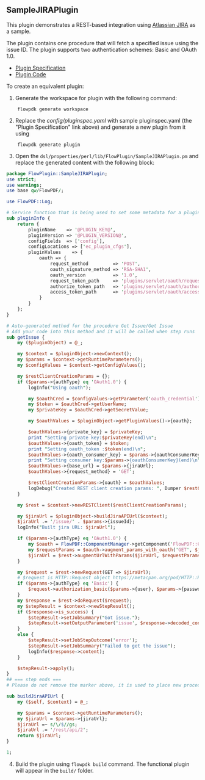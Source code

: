## SampleJIRAPlugin

This plugin demonstrates a REST-based integration using
[Atlassian JIRA](https://www.atlassian.com/software/jira) as a sample.

The plugin contains one procedure that will fetch a specified issue using the issue ID.
The plugin supports two authentication schemes: Basic and OAuth 1.0.

* [Plugin Specification](config/pluginspec.yaml)
* [Plugin Code](dsl/properties/perl/lib/FlowPlugin/SampleJIRAPlugin.pm)

To create an equivalent plugin:
 
 1. Generate the workspace for plugin with the following command:

`    flowpdk generate workspace`

 2. Replace the _config/pluginspec.yaml_ with sample pluginspec.yaml (the "Plugin Specification" link above) and generate a new plugin from it using

`    flowpdk generate plugin`

 3. Open the `dsl/properties/perl/lib/FlowPlugin/SampleJIRAPlugin.pm` and replace the generated content with the following block:

```perl
package FlowPlugin::SampleJIRAPlugin;
use strict;
use warnings;
use base qw/FlowPDF/;

use FlowPDF::Log;

# Service function that is being used to set some metadata for a plugin.
sub pluginInfo {
    return {
        pluginName    => '@PLUGIN_KEY@',
        pluginVersion => '@PLUGIN_VERSION@',
        configFields  => ['config'],
        configLocations => ['ec_plugin_cfgs'],
        pluginValues    => {
            oauth => {
                request_method         => 'POST',
                oauth_signature_method => 'RSA-SHA1',
                oauth_version          => '1.0',
                request_token_path     => 'plugins/servlet/oauth/request-token',
                authorize_token_path   => 'plugins/servlet/oauth/authorize',
                access_token_path      => 'plugins/servlet/oauth/access-token',
            }
        }
    };
}

# Auto-generated method for the procedure Get Issue/Get Issue
# Add your code into this method and it will be called when step runs
sub getIssue {
    my ($pluginObject) = @_;

    my $context = $pluginObject->newContext();
    my $params = $context->getRuntimeParameters();
    my $configValues = $context->getConfigValues();

    my $restClientCreationParams = {};
    if ($params->{authType} eq 'OAuth1.0') {
        logInfo("Using oauth");

        my $oauthCred = $configValues->getParameter('oauth_credential');
        my $token = $oauthCred->getUserName;
        my $privateKey = $oauthCred->getSecretValue;

        my $oauthValues = $pluginObject->getPluginValues()->{oauth};

        $oauthValues->{private_key} = $privateKey;
        print "Setting private key:$privateKey(end)\n";
        $oauthValues->{oauth_token} = $token;
        print "Setting oauth_token :$token(end)\n";
        $oauthValues->{oauth_consumer_key} = $params->{oauthConsumerKey};
        print "Setting consumer key:$params->{oauthConsumerKey}(end)\n";
        $oauthValues->{base_url} = $params->{jiraUrl};
        $oauthValues->{request_method} = 'GET';

        $restClientCreationParams->{oauth} = $oauthValues;
        logDebug("Created REST client creation params: ", Dumper $restClientCreationParams);
    }

    my $rest = $context->newRESTClient($restClientCreationParams);

    my $jiraUrl = $pluginObject->buildJiraAPIUrl($context);
    $jiraUrl .= '/issue/' . $params->{issueId};
    logInfo("Built jira URL: $jiraUrl");

    if ($params->{authType} eq 'OAuth1.0') {
        my $oauth = FlowPDF::ComponentManager->getComponent('FlowPDF::Component::OAuth');
        my $requestParams = $oauth->augment_params_with_oauth('GET', $jiraUrl, {});
        $jiraUrl = $rest->augmentUrlWithParams($jiraUrl, $requestParams);
    }

    my $request = $rest->newRequest(GET => $jiraUrl);
    # $request is HTTP::Request object https://metacpan.org/pod/HTTP::Request
    if ($params->{authType} eq 'Basic') {
        $request->authorization_basic($params->{user}, $params->{password});
    }
    my $response = $rest->doRequest($request);
    my $stepResult = $context->newStepResult();
    if ($response->is_success) {
        $stepResult->setJobSummary("Got issue.");
        $stepResult->setOutputParameter('issue', $response->decoded_content());
    }
    else {
        $stepResult->setJobStepOutcome('error');
        $stepResult->setJobSummary("Failed to get the issue");
        logInfo($response->content);
    }

    $stepResult->apply();
}
## === step ends ===
# Please do not remove the marker above, it is used to place new procedures into this file.

sub buildJiraAPIUrl {
    my ($self, $context) = @_;

    my $params = $context->getRuntimeParameters();
    my $jiraUrl = $params->{jiraUrl};
    $jiraUrl =~ s/\/$//gs;
    $jiraUrl .= '/rest/api/2';
    return $jiraUrl;
}

1;
```

 4. Build the plugin using `flowpdk build` command. The functional plugin will appear in the `build/` folder.
